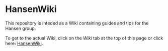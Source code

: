 # HansenWiki
This repository is inteded as a Wiki containing guides and tips for the Hansen group. 

To get to the actual Wiki, click on the *Wiki* tab at the top of this page or click here: [HansenWiki](https://github.com/Hansen-Phenomics/HansenWiki/wiki).
